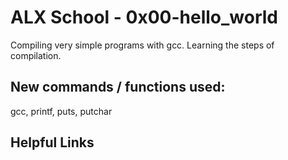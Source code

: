 # ALX School - 0x00-hello_world
Compiling very simple programs with gcc. Learning the steps of compilation.
## New commands / functions used:
gcc, printf, puts, putchar
## Helpful Links

